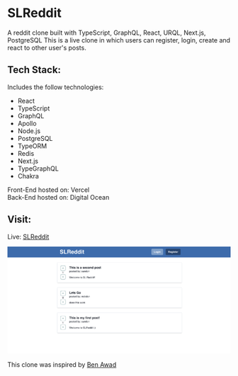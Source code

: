 # SLReddit

A reddit clone built with TypeScript, GraphQL, React, URQL, Next.js, PostgreSQL
This is a live clone in which users can register, login, create and react to other user's posts.

## Tech Stack:

Includes the follow technologies:

- React
- TypeScript
- GraphQL
- Apollo
- Node.js
- PostgreSQL
- TypeORM
- Redis
- Next.js
- TypeGraphQL
- Chakra

Front-End hosted on: Vercel \
Back-End hosted on: Digital Ocean

## Visit:

Live: [SLReddit](sandonl.com)

![Homepage](/slreddit-web/public/homepage.png)

This clone was inspired by [Ben Awad](https://www.youtube.com/channel/UC-8QAzbLcRglXeN_MY9blyw)
